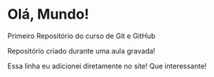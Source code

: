 # Olá, Mundo!
 Primeiro Repositório do curso de Git e GitHub

 Repositório criado durante uma aula gravada!

 Essa linha eu adicionei diretamente no site! Que interessante!

